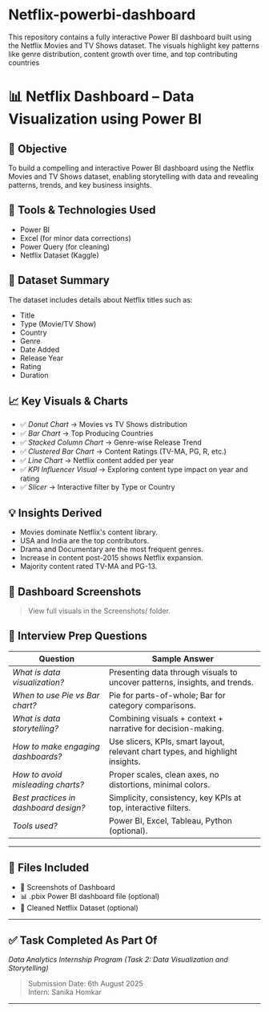 # Netflix-powerbi-dashboard
This repository contains a fully interactive Power BI dashboard built using the Netflix Movies and TV Shows dataset. The visuals highlight key patterns like genre distribution, content growth over time, and top contributing countries
# 📊 Netflix Dashboard – Data Visualization using Power BI

## 🎯 Objective
To build a compelling and interactive Power BI dashboard using the Netflix Movies and TV Shows dataset, enabling storytelling with data and revealing patterns, trends, and key business insights.

## 🧰 Tools & Technologies Used
- Power BI
- Excel (for minor data corrections)
- Power Query (for cleaning)
- Netflix Dataset (Kaggle)

## 📂 Dataset Summary
The dataset includes details about Netflix titles such as:
- Title
- Type (Movie/TV Show)
- Country
- Genre
- Date Added
- Release Year
- Rating
- Duration

## 📈 Key Visuals & Charts
- ✅ *Donut Chart* → Movies vs TV Shows distribution
- ✅ *Bar Chart* → Top Producing Countries
- ✅ *Stacked Column Chart* → Genre-wise Release Trend
- ✅ *Clustered Bar Chart* → Content Ratings (TV-MA, PG, R, etc.)
- ✅ *Line Chart* → Netflix content added per year
- ✅ *KPI Influencer Visual* → Exploring content type impact on year and rating
- ✅ *Slicer* → Interactive filter by Type or Country

## 💡 Insights Derived
- Movies dominate Netflix's content library.
- USA and India are the top contributors.
- Drama and Documentary are the most frequent genres.
- Increase in content post-2015 shows Netflix expansion.
- Majority content rated TV-MA and PG-13.

## 📸 Dashboard Screenshots

> View full visuals in the Screenshots/ folder.

## 🧠 Interview Prep Questions

| Question | Sample Answer |
|---------|---------------|
| *What is data visualization?* | Presenting data through visuals to uncover patterns, insights, and trends. |
| *When to use Pie vs Bar chart?* | Pie for parts-of-whole; Bar for category comparisons. |
| *What is data storytelling?* | Combining visuals + context + narrative for decision-making. |
| *How to make engaging dashboards?* | Use slicers, KPIs, smart layout, relevant chart types, and highlight insights. |
| *How to avoid misleading charts?* | Proper scales, clean axes, no distortions, minimal colors. |
| *Best practices in dashboard design?* | Simplicity, consistency, key KPIs at top, interactive filters. |
| *Tools used?* | Power BI, Excel, Tableau, Python (optional). |

---

## 📁 Files Included
- 📸 Screenshots of Dashboard
- 📊 .pbix Power BI dashboard file (optional)
- 📄 Cleaned Netflix Dataset (optional)

---

## ✅ Task Completed As Part Of
*Data Analytics Internship Program (Task 2: Data Visualization and Storytelling)*  
> Submission Date: 6th August 2025  
> Intern: Sanika Homkar

---
